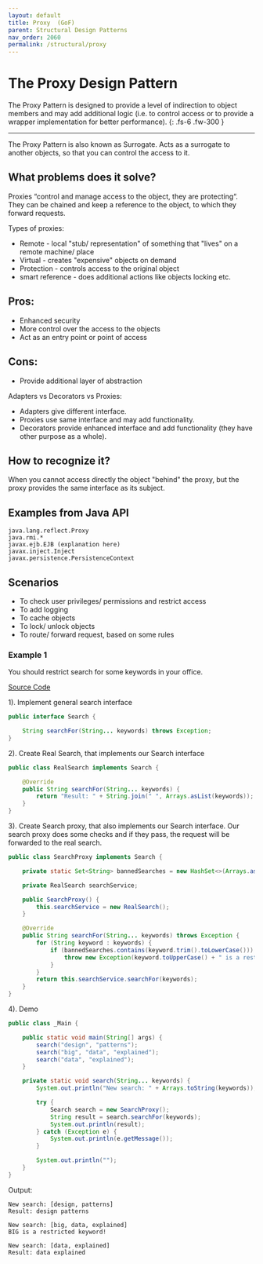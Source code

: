 ```yaml
---
layout: default
title: Proxy  (GoF)
parent: Structural Design Patterns
nav_order: 2060
permalink: /structural/proxy
---
```


# The Proxy Design Pattern

The Proxy Pattern is designed to provide a level of indirection to object members and may add additional logic (i.e. 
to control access or to provide a wrapper implementation for better performance).
{: .fs-6 .fw-300 }

---

The Proxy Pattern is also known as Surrogate.
Acts as a surrogate to another objects, so that you can control the access to it.

## What problems does it solve?
Proxies “control and manage access to the object, they are protecting“.
They can be chained and keep a reference to the object, to which they forward requests.

Types of proxies:
- Remote - local "stub/ representation" of something that "lives" on a remote machine/ place
- Virtual - creates "expensive" objects on demand
- Protection - controls access to the original object
- smart reference - does additional actions like objects locking etc.

## Pros:
- Enhanced security
- More control over the access to the objects
- Act as an entry point or point of access

## Cons:
- Provide additional layer of abstraction

Adapters vs Decorators vs Proxies:
- Adapters give different interface.
- Proxies use same interface and may add functionality.
- Decorators provide enhanced interface and add functionality (they have other purpose as a whole).

## How to recognize it?
When you cannot access directly the object "behind" the proxy, but the proxy provides the same interface as its subject.

## Examples from Java API
```
java.lang.reflect.Proxy
java.rmi.*
javax.ejb.EJB (explanation here)
javax.inject.Inject 
javax.persistence.PersistenceContext
```
## Scenarios
- To check user privileges/ permissions and restrict access
- To add logging
- To cache objects
- To lock/ unlock objects
- To route/ forward request, based on some rules

### Example 1
You should restrict search for some keywords in your office.

[Source Code](https://github.com/Iretha/ebook-design-patterns/tree/master/src/com/smdev/structural/proxy) 

1). Implement general search interface
```java
public interface Search {

    String searchFor(String... keywords) throws Exception;
}
```
2). Create Real Search, that implements our Search interface
```java
public class RealSearch implements Search {

    @Override
    public String searchFor(String... keywords) {
        return "Result: " + String.join(" ", Arrays.asList(keywords));
    }
}
```
3). Create Search proxy, that also implements our Search interface.
Our search proxy does some checks and if they pass, the request will be forwarded to the real search.

```java
public class SearchProxy implements Search {

    private static Set<String> bannedSearches = new HashSet<>(Arrays.asList("big", "something-you-should-not-have-access-to"));

    private RealSearch searchService;

    public SearchProxy() {
        this.searchService = new RealSearch();
    }

    @Override
    public String searchFor(String... keywords) throws Exception {
        for (String keyword : keywords) {
            if (bannedSearches.contains(keyword.trim().toLowerCase())) {
                throw new Exception(keyword.toUpperCase() + " is a restricted keyword!");
            }
        }
        return this.searchService.searchFor(keywords);
    }
}
```
4). Demo
```java
public class _Main {

    public static void main(String[] args) {
        search("design", "patterns");
        search("big", "data", "explained");
        search("data", "explained");
    }

    private static void search(String... keywords) {
        System.out.println("New search: " + Arrays.toString(keywords));

        try {
            Search search = new SearchProxy();
            String result = search.searchFor(keywords);
            System.out.println(result);
        } catch (Exception e) {
            System.out.println(e.getMessage());
        }

        System.out.println("");
    }
}
```
Output:
```
New search: [design, patterns]
Result: design patterns

New search: [big, data, explained]
BIG is a restricted keyword!

New search: [data, explained]
Result: data explained
```

